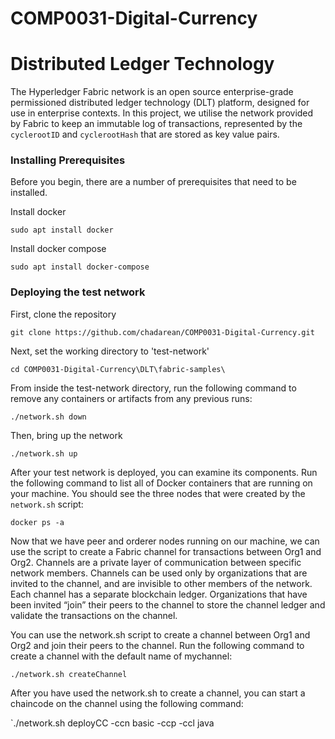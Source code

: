 # COMP0031-Digital-Currency  

# Distributed Ledger Technology 
The Hyperledger Fabric network is an open source enterprise-grade permissioned distributed ledger technology (DLT) platform, 
designed for use in enterprise contexts. In this project, we utilise the network provided by Fabric to keep an immutable log of transactions, represented by the `cyclerootID` and `cyclerootHash` that are stored as key value pairs. 

### Installing Prerequisites
Before you begin, there are a number of prerequisites that need to be installed.

Install docker

`sudo apt install docker`

Install docker compose

`sudo apt install docker-compose`

### Deploying the test network

First, clone the repository

`git clone https://github.com/chadarean/COMP0031-Digital-Currency.git`

Next, set the working directory to 'test-network'

`cd COMP0031-Digital-Currency\DLT\fabric-samples\`

From inside the test-network directory, run the following command to remove any containers or artifacts from any previous runs:

`./network.sh down`

Then, bring up the network

`./network.sh up`

After your test network is deployed, you can examine its components. Run the following command to list all of Docker containers that are running on your machine. You should see the three nodes that were created by the `network.sh` script:

`docker ps -a`

Now that we have peer and orderer nodes running on our machine, we can use the script to create a Fabric channel for transactions between Org1 and Org2. Channels are a private layer of communication between specific network members. Channels can be used only by organizations that are invited to the channel, and are invisible to other members of the network. Each channel has a separate blockchain ledger. Organizations that have been invited “join” their peers to the channel to store the channel ledger and validate the transactions on the channel.

You can use the network.sh script to create a channel between Org1 and Org2 and join their peers to the channel. Run the following command to create a channel with the default name of mychannel:

`./network.sh createChannel`

After you have used the network.sh to create a channel, you can start a chaincode on the channel using the following command:

`./network.sh deployCC -ccn basic -ccp -ccl java

